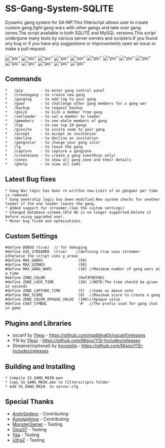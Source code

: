 # SS-Gang-System-SQLITE

Dynamic gang system for SA-MP.This filterscript allows user to create custom gang,fight gang wars with other gangs and take over gang zones.The script available in both SQLITE and MySQL versions.This script undergone many tests by various server owners and scripters.If you found any bug or if you have any suggestions or improvements open an issue or make a pull request.

!["pic"](https://s24.postimg.org/nbh74vcb5/gta_sa_2016_04_27_11_22_08_998.jpg) !["pic"](https://s24.postimg.org/4x6o0w00h/gta_sa_2016_04_27_11_22_11_851.jpg) !["pic"](https://s24.postimg.org/raeenp0y9/gta_sa_2016_04_27_11_22_15_285.jpg)
!["pic"](https://s24.postimg.org/ekerocidt/gta_sa_2016_04_27_11_22_30_476.jpg) !["pic"](https://s24.postimg.org/y3jcxph5d/gta_sa_2016_04_27_11_22_34_748.jpg) !["pic"](https://s24.postimg.org/r1lfbidjl/gta_sa_2016_04_27_11_22_44_777.jpg)
!["pic"](https://s24.postimg.org/hibqi1q1d/gta_sa_2016_04_27_11_23_08_195.jpg) !["pic"](https://s24.postimg.org/l37m19ukx/gta_sa_2016_04_27_11_23_24_947.jpg) !["pic"](https://s24.postimg.org/bjxx7t72p/gta_sa_2016_04_27_11_23_50_649.jpg)
!["pic"](https://s24.postimg.org/nzun1k0ep/DA6_Iwj_U.jpg) !["pic"](https://s24.postimg.org/6b2w9xonl/5pz9_J6_A.jpg) !["pic"](https://s24.postimg.org/qjq9vnnyp/bi1s_ZLy.jpg)
!["pic"](https://s24.postimg.org/aa03srdap/WDTZY4_P.jpg) !["pic"](https://s24.postimg.org/xod51t1jl/sbh_Rgd_U.jpg)

## Commands

```
*   /gcp        - to enter gang control panel
*   /creategang - to create new gang
*   /gangtag    - to add tag to your gang
*   /gwar       - to challenge other gang members for a gang war
*   /backup     - to request backup
*   /gkick      - to kick a member from gang
*   /setleader  - to set a member to leader
*   /gmembers   - to see whole members of gang
*   /top        - to see top 10 gangs
*   /ginvite    - to invite some to your gang
*   /accept     - to accept an invitation
*   /decline    - to decline an invitation
*   /gangcolor  - to change your gang color
*   /lg         - to leave the gang
*   /capture    - to capture a gangzone
*   /createzone - to create a gang zone(Rcon only)
*   /zones      - to show all gang zone and their details
*   /ghelp      - to view all cmds
```
## Latest Bug fixes
```
* Gang War logic has been re written now.Limit of on gangwar per time is removed.
* Gang ownership logic has been modified.Now system checks for another leader if the one leader leaves the gang.
* Added support for streamer.(See the custom settings)
* Changed database schema.(Old db is no longer supported.Delete it before using upgraded one).
* Minor bug fixed and optmisations.
```
## Custom Settings

```
#define DEBUG (true)  // for debuging 
#define USE_STREAMER  (true)    //defining true uses streamer otherwise the script uses y_areas
#define MAX_GANGS                (50)
#define MAX_GZONES               (50)
#define MAX_GANG_WARS            (10) //Maximum number of gang wars at a time
#define ZONE_COLOR               (0xF3F0E596)
#define ZONE_LOCK_TIME           (10) //NOTE:The time should be given in seconds
#define ZONE_CAPTURE_TIME        (5)  //Same as above note
#define MAX_SCORE                (0)  //Maximum score to create a gang
#define ZONE_COLOR_OPAQUE_VALUE  (100)//Opaque value
#define CHAT_SYMBOL              '#'  //The prefix used for gang chat in game
```
## Plugins and Libraries

* sscanf by [Yless](http://forum.sa-mp.com/member.php?u=29176) - https://github.com/maddinat0r/sscanf/releases
* YSI by [Yless](http://forum.sa-mp.com/member.php?u=29176) - https://github.com/Misiur/YSI-Includes/releases
* Streamer(optional) by [Incognito](http://forum.sa-mp.com/member.php?u=925) - https://github.com/Misiur/YSI-Includes/releases


## Building and Installing
```
* Compile SS_GANG_MAIN.pwn
* Copy SS_GANG_MAIN.amx to filterscripts folder
* Add SS_GANG_MAIN  to server.cfg
```

## Special Thanks
* [AndySedeyn](http://forum.sa-mp.com/member.php?u=225999)   - Contributing
* [Konstantinos](http://forum.sa-mp.com/member.php?u=149753) - Contributing
* [MonsterGamer](http://forum.sa-mp.com/member.php?u=229155) - Testing
* [Oma37](http://forum.sa-mp.com/member.php?u=274689)		 - Testing
* [Yaa](http://forum.sa-mp.com/member.php?u=279315)		     - Testing	
* [UltraZ](http://forum.sa-mp.com/member.php?u=284129)	     - Testing




